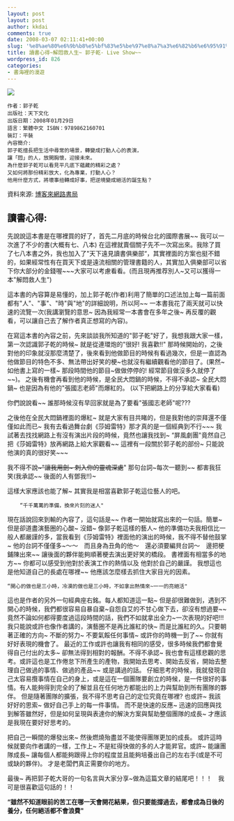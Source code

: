 ```yaml
---
layout: post
layout: post
author: kkdai
comments: true
date: 2008-03-07 02:11:41+00:00
slug: '%e8%ae%80%e6%9b%b8%e5%bf%83%e5%be%97%e8%a7%a3%e6%82%b6%e6%95%91%e4%ba%ba%e7%94%9f-%e9%83%ad%e5%ad%90%e4%b9%be-live-show'
title: 讀書心得~解悶救人生~ 郭子乾- Live Show~~
wordpress_id: 826
categories:
- 書海裡的漫遊
---
```


![](http://im1.book.com.tw/image/getImage?i=http://www.books.com.tw/img/001/039/25/0010392536.jpg&v=479957d4&w=348&h=348)

	作者：郭子乾
	出版社：天下文化
	出版日期：2008年01月29日
	語言：繁體中文 ISBN：9789862160701
	裝訂：平裝
	內容簡介: 
	郭子乾擅長把生活中尋常的場景，轉變成打動人心的表演，
	讓「悶」的人，放開胸懷，迎接未來。
	為什麼郭子乾可以看見平凡底下蘊藏的精彩之處？
	又如何將那份精彩放大，化為專業，打動人心？
	他用什麼方式，將壞事扭轉成好事，把逆境變成絕活的誕生點？
	

資料來源:  [博客來網路書局](http://www.books.com.tw/products/0010392536)

 

## 讀書心得:

先說說這本書是在哪裡買的好了，首先二月底的時候台北的國際書展~~ 我可以一次進了不少的書(大概有七、八本) 在這裡就賣個關子先不一次寫出來。我除了買了七八本書之外，我也加入了"天下遠見讀書俱樂部“，其實裡面的方案也挺不錯的，如果經常性有在買天下或是遠流相關的管理書籍的人，其實加入俱樂部可以省下你大部分的金錢喔~~~大家可以考慮看看。(而且現再推荐別人~又可以獲得一本"解悶救人生")

 

這本書的內容算是易懂的，加上郭子乾(作者)利用了簡單的口述法加上每一篇前面都有"人"、"事"、"時"與"地"的詳細說明，所以阿~~ 一本書我花了兩天就可以快速的流覽一次(我講瀏覽的意思~ 因為我經常一本書會在多年之後~ 再反覆的觀看，可以讓自己去了解作者真正想寫的內容)。

 

在寫這本書的內容之前，先來談談我所知道的"郭子乾"好了，我想我跟大家一樣，第一次認識郭子乾的時候~ 就是從連環炮的"很好! 我喜歡!!" 那時候開始的，之後對他的印象就沒那麼清楚了，後來看到他做節目的時候有看過幾次，但是一直認為他做節目的特色不多、無法帶出好笑的梗~也就沒有繼續觀看他的節目了。(果然~ 如他書上寫的一樣~ 那段時間他的節目~做做停停的! 經常節目做沒多久就停了~~)。 之後有機會再看到他的時候，是全民大悶鍋的時候，不得不承認~ 全民大悶鍋~ 也是因為有他的"張國志老師"而爆紅的。 (以下把網路上的分享給大家看看)

你們說說看~~ 誰那時候沒有早回家就是為了要看"張國志老師"呢??? 

 

之後他在全民大悶鍋裡面的爆紅~ 就是大家有目共睹的，但是我對他的崇拜還不僅僅如此而已~ 我有去看過舞台劇《莎姆雷特》那才真的是一個經典到不行~~~ 我試著去找找網路上有沒有演出片段的時候，竟然也讓我找到~ “屏風劇團"竟然自己把《莎姆雷特》放再網路上給大家觀看~~ 這裡有一段關於郭子乾的部份~ 只能說他演的真的很好笑~~~

我不得不說~~~"讓我用劍~ 刺入你的靈魂深處~~" 那句台詞~每次一聽到~~ 都害我狂笑(我承認~~ 後面的人有鄧我!!)~

 

這樣大家應該也能了解~ 其實我是相當喜歡郭子乾這位藝人的吧。

 

		“千千萬萬的準備，換來片刻的迷人"

 

現在話說回來到輸的內容了，這句話是~~ 作者一開始就寫出來的一句話。簡單~ 但是卻道盡演藝圈的心酸~   沒錯~ 像郭子乾這樣的藝人~ 他的準備功夫我相信比一般人都嚴謹的多，當我看到《莎姆雷特》裡面他的演出的時候，我不得不替他鼓掌~ 他的台詞不僅僅多~～～　而且身為丑角的他～　還必須要編貝台詞～　邊把梗鋪陳出來~~ 讓後面的夥伴能夠順著梗去演出更好笑的橋段。 書裡面有相當多的地方~~ 你都可以感受到他對於表演工作的熱情以及 他對於自己的嚴謹。 我想這也是他知道自己的長處在哪裡~~ 他應該怎麼樣去抓住大家目光的因素。

 

	“開心的做也是三小時，冷漠的做也是三小時，不如拿出熱情來~一一的亮絕活"

 

這也是作者的另外一句經典座右銘。每人都知道這一點~ 但是卻很難做到，遇到不開心的時候，我們都很容易自暴自棄~自怨自艾的不甘心做下去，卻沒有想過要~~竟然不論如何都得要度過這段時間的話，我們不如就拿出全力~一次表現的好吧!!! 我只能說或許也像作者講的，演藝圈不是再比誰紅的快~ 而是比誰紅的久。只要朝著正確的方向~ 不斷的努力~ 不要氣餒任何事情~ 或許你的時機一到了~~ 你就有好好表現的機會了。 最近的工作或許也讓我有相同的感受，很多時候我們都會覺得自己付出的太多~ 卻無法得到相對的報酬。不得不承認~ 我也會有這樣悲觀的思考。或許這也是工作倦怠下所產生的產物，我開始去思考、開始去反省，開始去整理自己做過的事情、做過的產品~~ 或是講過的話。 仔細思考的時候，我就發現自己太容易攬事情在自己的身上，或是這在一個團隊要創立的時候，是一件很好的事情。有人能夠得到完全的了解並且在任何地方都能出的上力與幫助到所有團隊的夥伴。 但是隨著團隊的擴張，我不得不思考自己的定位究竟在哪裡?  也或許~ 我該好好的思索~ 做好自己手上的每一件事情。 而不是快速的反應~ 迅速的回應與找到解答雖然好，但是如何呈現與表達你的解決方案與幫助整個團隊的成長~ 才應該是我現在要好好思考的。

把自己一瞬間的爆發出來~ 然後燃燒殆盡並不能使得團隊更加的成長。 或許這時候就要向作者講的一樣，工作上~ 不是紅得快做的多的人才能昇官。或許~ 能讓團隊成長~ 讓每個人都能夠跟得上你的程度並且能夠培養出自己的左右手(或是不可或缺的夥伴)。 才是老闆們真正需要你的地方。

最後~ 再把郭子乾大哥的一句名言與大家分享~做為這篇文章的結尾吧！！！　我可是很喜歡這句話的！！

 

**“雖然不知道眼前的苦工在哪一天會開花結果，但只要能撐過去，都會成為日後的養分，任何絕活都不會浪費"**
